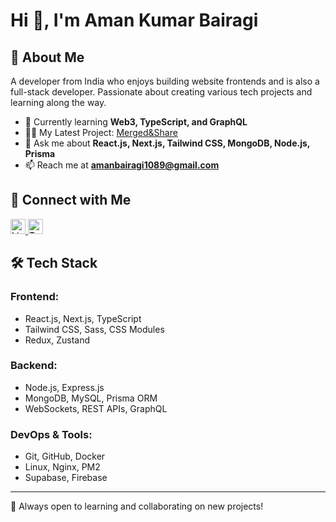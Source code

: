 # Hi 👋, I'm Aman Kumar Bairagi

## 🚀 About Me

A developer from India who enjoys building website frontends and is also a full-stack developer. Passionate about creating various tech projects and learning along the way.

- 🌱 Currently learning **Web3, TypeScript, and GraphQL**
- 👨‍💻 My Latest Project: [Merged&Share](https://mergedandshare.in/)
- 💬 Ask me about **React.js, Next.js, Tailwind CSS, MongoDB, Node.js, Prisma**
- 📫 Reach me at **amanbairagi1089@gmail.com**

## 📌 Connect with Me

<a href="https://www.linkedin.com/in/aman-kumar-bairagi-9315b3242/" target="_blank">
  <img src="https://raw.githubusercontent.com/rahuldkjain/github-profile-readme-generator/master/src/images/icons/Social/linked-in-alt.svg" alt="LinkedIn" width="24" height="24" />
</a>
<a href="https://x.com/amanbairagi30" target="_blank">
  <img src="https://raw.githubusercontent.com/rahuldkjain/github-profile-readme-generator/master/src/images/icons/Social/twitter.svg" alt="Twitter" width="24" height="24" />
</a>

## 🛠️ Tech Stack

### Frontend:
- React.js, Next.js, TypeScript
- Tailwind CSS, Sass, CSS Modules
- Redux, Zustand

### Backend:
- Node.js, Express.js
- MongoDB, MySQL, Prisma ORM
- WebSockets, REST APIs, GraphQL

### DevOps & Tools:
- Git, GitHub, Docker
- Linux, Nginx, PM2
- Supabase, Firebase

---

🚀 Always open to learning and collaborating on new projects!
